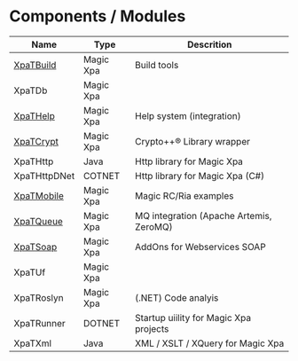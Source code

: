 # Components / Modules


| Name | Type | Descrition |
| ---- | ---- | ---- |
| [XpaTBuild](./XpaTBuild/) | Magic Xpa  | Build tools |
| XpaTDb | Magic Xpa | |
| [XpaTHelp](XpaTHelp/) | Magic Xpa  | Help system (integration) |
| [XpaTCrypt](XpaTCrypt/) | Magic Xpa  | Crypto++® Library wrapper |
| XpaTHttp | Java  | Http library for Magic Xpa |
| XpaTHttpDNet | COTNET  | Http library for Magic Xpa (C#) |
| [XpaTMobile](XpaTMobile/) | Magic Xpa  | Magic RC/Ria examples |
| [XpaTQueue](XpaTQueue/) | Magic Xpa | MQ integration (Apache Artemis, ZeroMQ) |
| [XpaTSoap](XpaTSoap/) | Magic Xpa | AddOns for Webservices SOAP |
| XpaTUf | Magic Xpa   | |
| XpaTRoslyn | Magic Xpa  | (.NET) Code analyis |
| XpaTRunner | DOTNET  | Startup uiility for Magic Xpa projects |
| XpaTXml | Java  | XML / XSLT / XQuery for Magic Xpa |
